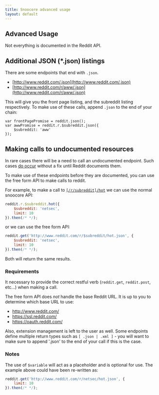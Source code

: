 ```yaml
---
title: Snoocore advanced usage
layout: default
---
```


## Advanced Usage

Not everything is documented in the Reddit API.

## Additional JSON (*.json) listings

There are some endpoints that end with `.json`.

 - [http://www.reddit.com/.json](http://www.reddit.com/.json)
 - [http://www.reddit.com/r/aww/.json](http://www.reddit.com/r/aww/.json)

This will give you the front page listing, and the subreddit listing respectively. To make use of these calls, append `.json` to the end of your chain:

```
var frontPagePromise = reddit.json();
var awwPromise = reddit.r.$subreddit.json({
	$subreddit: 'aww'
});
```

## Making calls to undocumented resources

In rare cases there will be a need to call an undocumented endpoint. Such cases [do occur](https://github.com/trevorsenior/snoocore/issues/29) without a fix until Reddit documents them.

To make use of these endpoints before they are documented, you can use the free form API to make calls to reddit.

For example, to make a call to [`[/r/subreddit]/hot`](http://www.reddit.com/dev/api#GET_hot) we can use the normal snoocore API:

```javascript
reddit.r.$subreddit.hot({
	$subreddit: 'netsec',
	limit: 10
}).then(/* */);
```

or we can use the free form API:

```javascript
reddit.get('http://www.reddit.com/r/$subreddit/hot.json', {
	$subreddit: 'netsec',
	limit: 10
}).then(/* */);
```

Both will return the same results.

### Requirements

It necessary to provide the correct restful verb (`reddit.get`, `reddit.post`, etc...) when making a call.

The free form API does *not* handle the base Reddit URL. It is up to you to determine which base URL to use:

 - http://www.reddit.com/
 - https://ssl.reddit.com/
 - https://oauth.reddit.com/

Also, extension management is left to the user as well. Some endpoints define multiple return types such as `[ .json | .xml ]` - you will want to make sure to append '.json' to the end of your call if this is the case.

### Notes

The use of `$variable` will act as a placeholder and is optional for use. The example above could have been re-written as:

```javascript
reddit.get('http://www.reddit.com/r/netsec/hot.json', {
	limit: 10
}).then(/* */);
```
